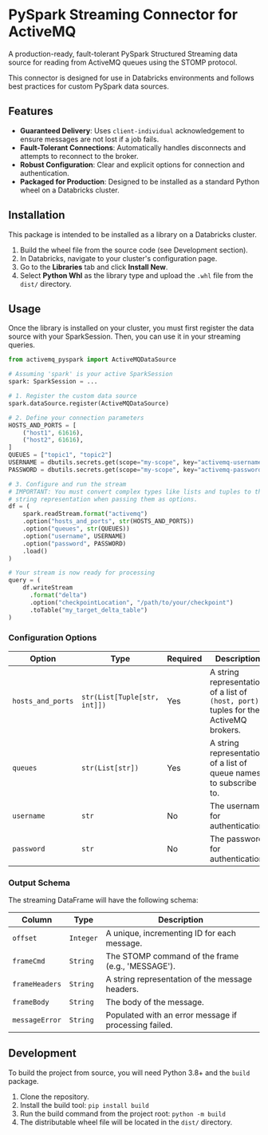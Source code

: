 # PySpark Streaming Connector for ActiveMQ

A production-ready, fault-tolerant PySpark Structured Streaming data source for reading from ActiveMQ queues using the STOMP protocol.

This connector is designed for use in Databricks environments and follows best practices for custom PySpark data sources.

## Features

-   **Guaranteed Delivery**: Uses `client-individual` acknowledgement to ensure messages are not lost if a job fails.
-   **Fault-Tolerant Connections**: Automatically handles disconnects and attempts to reconnect to the broker.
-   **Robust Configuration**: Clear and explicit options for connection and authentication.
-   **Packaged for Production**: Designed to be installed as a standard Python wheel on a Databricks cluster.

## Installation

This package is intended to be installed as a library on a Databricks cluster.

1.  Build the wheel file from the source code (see Development section).
2.  In Databricks, navigate to your cluster's configuration page.
3.  Go to the **Libraries** tab and click **Install New**.
4.  Select **Python Whl** as the library type and upload the `.whl` file from the `dist/` directory.

## Usage

Once the library is installed on your cluster, you must first register the data source with your SparkSession. Then, you can use it in your streaming queries.

```python
from activemq_pyspark import ActiveMQDataSource

# Assuming 'spark' is your active SparkSession
spark: SparkSession = ...

# 1. Register the custom data source
spark.dataSource.register(ActiveMQDataSource)

# 2. Define your connection parameters
HOSTS_AND_PORTS = [
    ("host1", 61616),
    ("host2", 61616),
]
QUEUES = ["topic1", "topic2"]
USERNAME = dbutils.secrets.get(scope="my-scope", key="activemq-username")
PASSWORD = dbutils.secrets.get(scope="my-scope", key="activemq-password")

# 3. Configure and run the stream
# IMPORTANT: You must convert complex types like lists and tuples to their
# string representation when passing them as options.
df = (
    spark.readStream.format("activemq")
    .option("hosts_and_ports", str(HOSTS_AND_PORTS))
    .option("queues", str(QUEUES))
    .option("username", USERNAME)
    .option("password", PASSWORD)
    .load()
)

# Your stream is now ready for processing
query = (
    df.writeStream
      .format("delta")
      .option("checkpointLocation", "/path/to/your/checkpoint")
      .toTable("my_target_delta_table")
)
```

### Configuration Options

| Option              | Type                               | Required | Description                                                                                             |
| ------------------- | ---------------------------------- | -------- | ------------------------------------------------------------------------------------------------------- |
| `hosts_and_ports`   | `str(List[Tuple[str, int]])`       | Yes      | A string representation of a list of `(host, port)` tuples for the ActiveMQ brokers.                    |
| `queues`            | `str(List[str])`                   | Yes      | A string representation of a list of queue names to subscribe to.                                       |
| `username`          | `str`                              | No       | The username for authentication.                                                                        |
| `password`          | `str`                              | No       | The password for authentication.                                                                        |

### Output Schema

The streaming DataFrame will have the following schema:

| Column         | Type      | Description                                           |
| -------------- | --------- | ----------------------------------------------------- |
| `offset`       | `Integer` | A unique, incrementing ID for each message.           |
| `frameCmd`     | `String`  | The STOMP command of the frame (e.g., 'MESSAGE').     |
| `frameHeaders` | `String`  | A string representation of the message headers.       |
| `frameBody`    | `String`  | The body of the message.                              |
| `messageError` | `String`  | Populated with an error message if processing failed. |

## Development

To build the project from source, you will need Python 3.8+ and the `build` package.

1.  Clone the repository.
2.  Install the build tool: `pip install build`
3.  Run the build command from the project root: `python -m build`
4.  The distributable wheel file will be located in the `dist/` directory.
